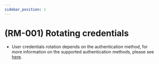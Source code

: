 ```yaml
---
sidebar_position: 1
---
```


# (RM-001) Rotating credentials
* User credentials rotation depends on the authentication method, for more information on the supported authentication methods, please see [here](https://graphdb.ontotext.com/documentation/10.2/access-control.html).

